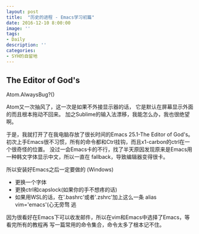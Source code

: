 ```yaml
---
layout: post
title:  "历史的进程 - Emacs学习初篇"
date: 2016-12-10 8:00:00
image: ''
tags:
- Daily
description: ''
categories:
- SYH的自留地
---
```


**The Editor of God's**
---
Atom.AlwaysBug?()  

Atom又一次抽风了，这一次是如果不外接显示器的话，
它是默认在屏幕显示外面的而且根本拖动不回来。
加之Sublime的输入法漂移，我能怎么办，我也很绝望啊。

于是，我就打开了在我电脑存放了很长时间的Emacs 25.1-The Editor of God's。
初次上手Emacs很不习惯，所有的命令都和Ctrl挂钩，而且x1-carbon的ctrl在一个很奇怪的位置。
没过一会Emacs卡的不行，找了半天原因发现原来是Emacs用一种韩文字体显示中文，所以一直在
fallback，导致编辑器变得很卡。

所以安装好Emacs之后一定要做的 (Windows)
- 更换一个字体
- 更换ctrl和capslock(如果你的手不想疼的话)
- 如果用WSL的话，在'.bashrc'或者'.zshrc'加上这么一条 alias vim='emacs'(心无旁骛 逃

因为很看好在Emacs下可以收发邮件，所以在vim和Emacs中选择了Emacs，等看完所有的教程再
写一篇常用的命令集合，命令太多了根本记不住。

